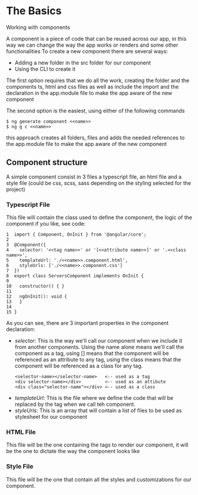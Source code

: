 # The Basics

Working with components

A component is a piece of code that can be reused across our app, in this way we can change the way the app works or renders and some other functionalities
To create a new component there are several ways:

- Adding a new folder in the src folder for our component
- Using the CLI to create it

The first option requires that we do all the work, creating the folder and the components ts, html and css files as well as include the import and the declaration in the app.module file to make the app aware of the new component

The second option is the easiest, using either of the following commands
```
$ ng generate component <<name>>
$ ng g c <<name>>
```
this approach creates all folders, files and adds the needed references to the app.module file to make the app aware of the new component

## Component structure

A simple component consist in 3 files a typescript file, an html file and a style file (could be css, scss, sass depending on the styling selected for the project)

### Typescript File

This file will contain the class used to define the component, the logic of the component if you like, see code:
```
1  import { Component, OnInit } from '@angular/core';
2
3  @Component({
4    selector: '<<tag name>>' or '[<<attribute name>>]' or '.<<class name>>',
5    templateUrl: './<<name>>.component.html',
6    styleUrls: ['./<<name>>.component.css']
7  })
8  export class ServersComponent implements OnInit {
9
10   constructor() { }
11
12   ngOnInit(): void {
13   }
14
15 }

```
As you can see, there are 3 important properties in the component declaration: 

- *selector:* This is the way we'll call our component when we include it from another components. Using the name alone means we'll call the component as a tag, using [] means that the component will be referenced as an attribute to any tag, using the class means that the component will be referenced as a class for any tag.
  ```
  <selector-name></selector-name>   <-- used as a tag
  <div selector-name></div>         <-- used as an attibute
  <div class="selector-name"></div> <-- used as a class
  ```
- *templateUrl:* This is the file where we define the code that will be replaced by the tag when we call teh component.
- *styleUrls:* This is an array that will contain a list of files to be used as stylesheet for our component

### HTML File

This file will be the one containing the tags to render our component, it will be the one to dictate the way the component looks like

### Style File

This file will be the one that contain all the styles and customizations for our component.
